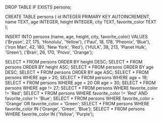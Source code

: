DROP TABLE IF EXISTS persons;

CREATE TABLE persons (
  id INTEGER PRIMARY KEY AUTOINCREMENT,
  name TEXT,
  age INTEGER,
  height INTEGER,
  city TEXT,
  favorite_color TEXT	
);

INSERT INTO persons
(name, age, height, city, favorite_color)
VALUES
('Bryson', 27, 175, 'Honolulu', 'Yellow'),
('Paul', 18, 178, 'Pheonix', 'Blue'),
('Iron Man', 42, 180, 'New York', 'Red'),
('HULK', 38, 213, 'Planet Hulk', 'Green'),
('Bran', 26, 170, 'Provo', 'Orange');

SELECT * FROM persons ORDER BY height DESC;
SELECT * FROM persons ORDER BY height ASC;
SELECT * FROM persons ORDER BY age DESC;
SELECT * FROM persons ORDER BY age ASC;
SELECT * FROM persons WHERE age > 20;
SELECT * FROM persons WHERE age = 18;
SELECT * FROM persons WHERE age < 20 OR age > 30;
SELECT * FROM persons WHERE age != 27;
SELECT * FROM persons WHERE favorite_color != 'Red';
SELECT * FROM persons WHERE favorite_color != 'Red' AND favorite_color != 'Blue';
SELECT * FROM persons WHERE favorite_color = 'Orange' OR favorite_color = 'Green';
SELECT * FROM persons WHERE favorite_color IN ('Orange', 'Green', 'Blue');
SELECT * FROM persons WHERE favorite_color IN ('Yellow', 'Purple');
